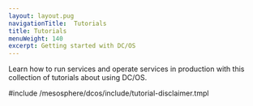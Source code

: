 ```yaml
---
layout: layout.pug
navigationTitle:  Tutorials
title: Tutorials
menuWeight: 140
excerpt: Getting started with DC/OS 
---
```


Learn how to run services and operate services in production with this collection of tutorials about using DC/OS.

#include /mesosphere/dcos/include/tutorial-disclaimer.tmpl

